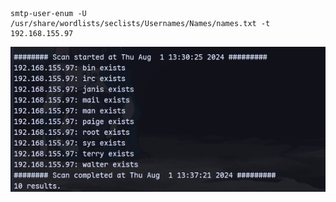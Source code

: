 ```
smtp-user-enum -U /usr/share/wordlists/seclists/Usernames/Names/names.txt -t 192.168.155.97
```
![](../attachment/304bbe36ef961c7a50eee8c57b20492a.png)